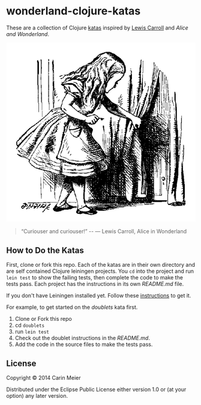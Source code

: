 # wonderland-clojure-katas

These are a collection of Clojure
[katas](http://en.wikipedia.org/wiki/Kata_%28programming%29) inspired by
[Lewis Carroll](http://en.wikipedia.org/wiki/Lewis_Carroll) and _Alice and Wonderland_.

![Alice and the tiny door](/images/alicedoor.gif)

>“Curiouser and curiouser!” 
>-- ― Lewis Carroll, Alice in Wonderland

## How to Do the Katas

First, clone or fork this repo. Each of the katas are in their own
directory and are self contained Clojure leiningen projects.  You `cd`
into the project and run `lein test` to show the failing tests, then
complete the code to make the tests pass. Each project has the
instructions in its own _README.md_ file.

If you don't have Leiningen installed yet.  Follow these [instructions](http://leiningen.org/)
to get it.

For example, to get started on the _doublets_ kata first.

1. Clone or Fork this repo
2. cd `doublets`
3. run `lein test`
4. Check out the doublet instructions in the _README.md_.
5. Add the code in the source files to make the tests pass.


## License

Copyright © 2014 Carin Meier

Distributed under the Eclipse Public License either version 1.0 or (at
your option) any later version.
